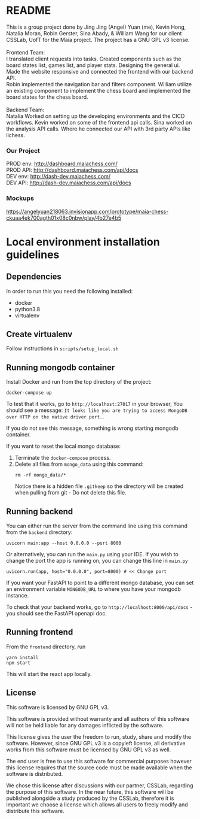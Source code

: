 # README
This is a group project done by Jing Jing (Angel) Yuan (me), Kevin Hong, Natalia Moran, Robin Gerster, Sina Abady, & William Wang for our client CSSLab, UofT for the Maia project. The project has a GNU GPL v3 license. <br /><br />
Frontend Team: <br />
I translated client requests into tasks. Created components such as the board states list, games list, and player stats. Designing the general ui. Made the website responsive and connected the frontend with our backend API.<br/>
Robin implemented the navigation bar and filters component. William utilize an existing component to implement the chess board and implemented the board states for the chess board.
<br /><br />
Backend Team: <br />
Natalia Worked on setting up the developing environments and the CICD workflows. Kevin worked on some of the frontend api calls. Sina worked on the analysis API calls. Where he connected our API with 3rd party APIs like lichess. 

### Our Project
PROD env: http://dashboard.maiachess.com/<br />
PROD API: http://dashboard.maiachess.com/api/docs<br />
DEV env: http://dash-dev.maiachess.com/<br />
DEV API: http://dash-dev.maiachess.com/api/docs<br />

### Mockups
https://angelyuan218063.invisionapp.com/prototype/maia-chess-ckuaa4ek700agth01x08c0nbw/play/4b27e4b5

# Local environment installation guidelines
## Dependencies
In order to run this you need the following installed:
* docker
* python3.8
* virtualenv

## Create virtualenv
Follow instructions in `scripts/setup_local.sh`

## Running mongodb container 
Install Docker and run from the top directory of the project:
```
docker-compose up
```
To test that it works, go to `http://localhost:27017` in your browser,
You should see a message: `It looks like you are trying to access MongoDB over HTTP on the native driver port.`.

If you do not see this message, something is wrong starting mongodb container.

If you want to reset the local mongo database: 
1. Terminate the `docker-compose` process.
2. Delete all files from `mongo_data` using this command:
   ```
   rm -rf mongo_data/*
   ```
   Notice there is a hidden file `.gitkeep` so the directory will be created when pulling from git - 
   Do not delete this file.

## Running backend
You can either run the server from the command line using this command from the `backend` directory:
```
uvicorn main:app --host 0.0.0.0 --port 8000
```

Or alternatively, you can run the `main.py` using your IDE.
If you wish to change the port the app is running on, you can change this line in `main.py`
```
uvicorn.run(app, host="0.0.0.0", port=8000) # << Change port
```

If you want your FastAPI to point to a different mongo database, you 
can set an environment variable `MONGODB_URL` to where you have your mongodb instance.

To check that your backend works, go to `http://localhost:8000/api/docs` - you should see the 
FastAPI openapi doc.

## Running frontend

From the `frontend` directory, run 
```
yarn install
npm start
```
This will start the react app locally.

## License

This software is licensed by GNU GPL v3.
 
This software is provided without warranty and all authors of this software will not be held liable for any damages inflicted by the software.
 
This license gives the user the freedom to run, study, share and modify the software. However, since GNU GPL v3 is a copyleft license, all derivative works from this software must be licensed by GNU GPL v3 as well.
 
The end user is free to use this software for commercial purposes however this license requires that the source code must be made available when the software is distributed.
 
We chose this license after discussions with our partner, CSSLab, regarding the purpose of this software. In the near future, this software will be published alongside a study produced by the CSSLab, therefore it is important we choose a license which allows all users to freely modify and distribute this software.
